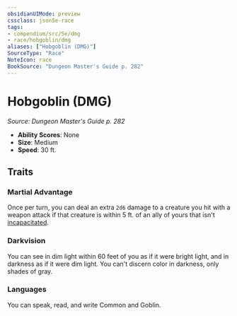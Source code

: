```yaml
---
obsidianUIMode: preview
cssclass: json5e-race
tags:
- compendium/src/5e/dmg
- race/hobgoblin/dmg
aliases: ["Hobgoblin (DMG)"]
SourceType: "Race"
NoteIcon: race
BookSource: "Dungeon Master's Guide p. 282"
---
```

# Hobgoblin (DMG)
*Source: Dungeon Master's Guide p. 282*  

- **Ability Scores**: None
- **Size**: Medium
- **Speed**: 30 ft.

## Traits

### Martial Advantage

Once per turn, you can deal an extra `2d6` damage to a creature you hit with a weapon attack if that creature is within 5 ft. of an ally of yours that isn't [incapacitated](/2-Mechanics/CLI/rules/conditions.md#incapacitated).

### Darkvision

You can see in dim light within 60 feet of you as if it were bright light, and in darkness as if it were dim light. You can't discern color in darkness, only shades of gray.

### Languages

You can speak, read, and write Common and Goblin.
